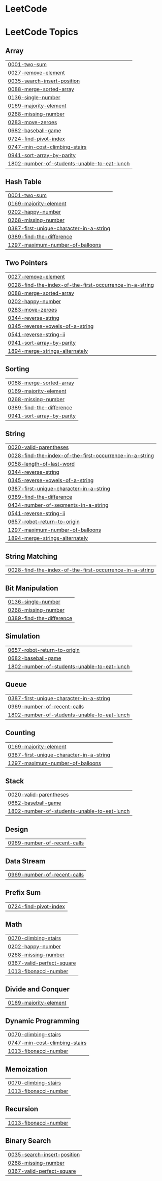 # LeetCode
<!---LeetCode Topics Start-->
# LeetCode Topics
## Array
|  |
| ------- |
| [0001-two-sum](https://github.com/swaroop-sapkota/LeetCode/tree/master/0001-two-sum) |
| [0027-remove-element](https://github.com/swaroop-sapkota/LeetCode/tree/master/0027-remove-element) |
| [0035-search-insert-position](https://github.com/swaroop-sapkota/LeetCode/tree/master/0035-search-insert-position) |
| [0088-merge-sorted-array](https://github.com/swaroop-sapkota/LeetCode/tree/master/0088-merge-sorted-array) |
| [0136-single-number](https://github.com/swaroop-sapkota/LeetCode/tree/master/0136-single-number) |
| [0169-majority-element](https://github.com/swaroop-sapkota/LeetCode/tree/master/0169-majority-element) |
| [0268-missing-number](https://github.com/swaroop-sapkota/LeetCode/tree/master/0268-missing-number) |
| [0283-move-zeroes](https://github.com/swaroop-sapkota/LeetCode/tree/master/0283-move-zeroes) |
| [0682-baseball-game](https://github.com/swaroop-sapkota/LeetCode/tree/master/0682-baseball-game) |
| [0724-find-pivot-index](https://github.com/swaroop-sapkota/LeetCode/tree/master/0724-find-pivot-index) |
| [0747-min-cost-climbing-stairs](https://github.com/swaroop-sapkota/LeetCode/tree/master/0747-min-cost-climbing-stairs) |
| [0941-sort-array-by-parity](https://github.com/swaroop-sapkota/LeetCode/tree/master/0941-sort-array-by-parity) |
| [1802-number-of-students-unable-to-eat-lunch](https://github.com/swaroop-sapkota/LeetCode/tree/master/1802-number-of-students-unable-to-eat-lunch) |
## Hash Table
|  |
| ------- |
| [0001-two-sum](https://github.com/swaroop-sapkota/LeetCode/tree/master/0001-two-sum) |
| [0169-majority-element](https://github.com/swaroop-sapkota/LeetCode/tree/master/0169-majority-element) |
| [0202-happy-number](https://github.com/swaroop-sapkota/LeetCode/tree/master/0202-happy-number) |
| [0268-missing-number](https://github.com/swaroop-sapkota/LeetCode/tree/master/0268-missing-number) |
| [0387-first-unique-character-in-a-string](https://github.com/swaroop-sapkota/LeetCode/tree/master/0387-first-unique-character-in-a-string) |
| [0389-find-the-difference](https://github.com/swaroop-sapkota/LeetCode/tree/master/0389-find-the-difference) |
| [1297-maximum-number-of-balloons](https://github.com/swaroop-sapkota/LeetCode/tree/master/1297-maximum-number-of-balloons) |
## Two Pointers
|  |
| ------- |
| [0027-remove-element](https://github.com/swaroop-sapkota/LeetCode/tree/master/0027-remove-element) |
| [0028-find-the-index-of-the-first-occurrence-in-a-string](https://github.com/swaroop-sapkota/LeetCode/tree/master/0028-find-the-index-of-the-first-occurrence-in-a-string) |
| [0088-merge-sorted-array](https://github.com/swaroop-sapkota/LeetCode/tree/master/0088-merge-sorted-array) |
| [0202-happy-number](https://github.com/swaroop-sapkota/LeetCode/tree/master/0202-happy-number) |
| [0283-move-zeroes](https://github.com/swaroop-sapkota/LeetCode/tree/master/0283-move-zeroes) |
| [0344-reverse-string](https://github.com/swaroop-sapkota/LeetCode/tree/master/0344-reverse-string) |
| [0345-reverse-vowels-of-a-string](https://github.com/swaroop-sapkota/LeetCode/tree/master/0345-reverse-vowels-of-a-string) |
| [0541-reverse-string-ii](https://github.com/swaroop-sapkota/LeetCode/tree/master/0541-reverse-string-ii) |
| [0941-sort-array-by-parity](https://github.com/swaroop-sapkota/LeetCode/tree/master/0941-sort-array-by-parity) |
| [1894-merge-strings-alternately](https://github.com/swaroop-sapkota/LeetCode/tree/master/1894-merge-strings-alternately) |
## Sorting
|  |
| ------- |
| [0088-merge-sorted-array](https://github.com/swaroop-sapkota/LeetCode/tree/master/0088-merge-sorted-array) |
| [0169-majority-element](https://github.com/swaroop-sapkota/LeetCode/tree/master/0169-majority-element) |
| [0268-missing-number](https://github.com/swaroop-sapkota/LeetCode/tree/master/0268-missing-number) |
| [0389-find-the-difference](https://github.com/swaroop-sapkota/LeetCode/tree/master/0389-find-the-difference) |
| [0941-sort-array-by-parity](https://github.com/swaroop-sapkota/LeetCode/tree/master/0941-sort-array-by-parity) |
## String
|  |
| ------- |
| [0020-valid-parentheses](https://github.com/swaroop-sapkota/LeetCode/tree/master/0020-valid-parentheses) |
| [0028-find-the-index-of-the-first-occurrence-in-a-string](https://github.com/swaroop-sapkota/LeetCode/tree/master/0028-find-the-index-of-the-first-occurrence-in-a-string) |
| [0058-length-of-last-word](https://github.com/swaroop-sapkota/LeetCode/tree/master/0058-length-of-last-word) |
| [0344-reverse-string](https://github.com/swaroop-sapkota/LeetCode/tree/master/0344-reverse-string) |
| [0345-reverse-vowels-of-a-string](https://github.com/swaroop-sapkota/LeetCode/tree/master/0345-reverse-vowels-of-a-string) |
| [0387-first-unique-character-in-a-string](https://github.com/swaroop-sapkota/LeetCode/tree/master/0387-first-unique-character-in-a-string) |
| [0389-find-the-difference](https://github.com/swaroop-sapkota/LeetCode/tree/master/0389-find-the-difference) |
| [0434-number-of-segments-in-a-string](https://github.com/swaroop-sapkota/LeetCode/tree/master/0434-number-of-segments-in-a-string) |
| [0541-reverse-string-ii](https://github.com/swaroop-sapkota/LeetCode/tree/master/0541-reverse-string-ii) |
| [0657-robot-return-to-origin](https://github.com/swaroop-sapkota/LeetCode/tree/master/0657-robot-return-to-origin) |
| [1297-maximum-number-of-balloons](https://github.com/swaroop-sapkota/LeetCode/tree/master/1297-maximum-number-of-balloons) |
| [1894-merge-strings-alternately](https://github.com/swaroop-sapkota/LeetCode/tree/master/1894-merge-strings-alternately) |
## String Matching
|  |
| ------- |
| [0028-find-the-index-of-the-first-occurrence-in-a-string](https://github.com/swaroop-sapkota/LeetCode/tree/master/0028-find-the-index-of-the-first-occurrence-in-a-string) |
## Bit Manipulation
|  |
| ------- |
| [0136-single-number](https://github.com/swaroop-sapkota/LeetCode/tree/master/0136-single-number) |
| [0268-missing-number](https://github.com/swaroop-sapkota/LeetCode/tree/master/0268-missing-number) |
| [0389-find-the-difference](https://github.com/swaroop-sapkota/LeetCode/tree/master/0389-find-the-difference) |
## Simulation
|  |
| ------- |
| [0657-robot-return-to-origin](https://github.com/swaroop-sapkota/LeetCode/tree/master/0657-robot-return-to-origin) |
| [0682-baseball-game](https://github.com/swaroop-sapkota/LeetCode/tree/master/0682-baseball-game) |
| [1802-number-of-students-unable-to-eat-lunch](https://github.com/swaroop-sapkota/LeetCode/tree/master/1802-number-of-students-unable-to-eat-lunch) |
## Queue
|  |
| ------- |
| [0387-first-unique-character-in-a-string](https://github.com/swaroop-sapkota/LeetCode/tree/master/0387-first-unique-character-in-a-string) |
| [0969-number-of-recent-calls](https://github.com/swaroop-sapkota/LeetCode/tree/master/0969-number-of-recent-calls) |
| [1802-number-of-students-unable-to-eat-lunch](https://github.com/swaroop-sapkota/LeetCode/tree/master/1802-number-of-students-unable-to-eat-lunch) |
## Counting
|  |
| ------- |
| [0169-majority-element](https://github.com/swaroop-sapkota/LeetCode/tree/master/0169-majority-element) |
| [0387-first-unique-character-in-a-string](https://github.com/swaroop-sapkota/LeetCode/tree/master/0387-first-unique-character-in-a-string) |
| [1297-maximum-number-of-balloons](https://github.com/swaroop-sapkota/LeetCode/tree/master/1297-maximum-number-of-balloons) |
## Stack
|  |
| ------- |
| [0020-valid-parentheses](https://github.com/swaroop-sapkota/LeetCode/tree/master/0020-valid-parentheses) |
| [0682-baseball-game](https://github.com/swaroop-sapkota/LeetCode/tree/master/0682-baseball-game) |
| [1802-number-of-students-unable-to-eat-lunch](https://github.com/swaroop-sapkota/LeetCode/tree/master/1802-number-of-students-unable-to-eat-lunch) |
## Design
|  |
| ------- |
| [0969-number-of-recent-calls](https://github.com/swaroop-sapkota/LeetCode/tree/master/0969-number-of-recent-calls) |
## Data Stream
|  |
| ------- |
| [0969-number-of-recent-calls](https://github.com/swaroop-sapkota/LeetCode/tree/master/0969-number-of-recent-calls) |
## Prefix Sum
|  |
| ------- |
| [0724-find-pivot-index](https://github.com/swaroop-sapkota/LeetCode/tree/master/0724-find-pivot-index) |
## Math
|  |
| ------- |
| [0070-climbing-stairs](https://github.com/swaroop-sapkota/LeetCode/tree/master/0070-climbing-stairs) |
| [0202-happy-number](https://github.com/swaroop-sapkota/LeetCode/tree/master/0202-happy-number) |
| [0268-missing-number](https://github.com/swaroop-sapkota/LeetCode/tree/master/0268-missing-number) |
| [0367-valid-perfect-square](https://github.com/swaroop-sapkota/LeetCode/tree/master/0367-valid-perfect-square) |
| [1013-fibonacci-number](https://github.com/swaroop-sapkota/LeetCode/tree/master/1013-fibonacci-number) |
## Divide and Conquer
|  |
| ------- |
| [0169-majority-element](https://github.com/swaroop-sapkota/LeetCode/tree/master/0169-majority-element) |
## Dynamic Programming
|  |
| ------- |
| [0070-climbing-stairs](https://github.com/swaroop-sapkota/LeetCode/tree/master/0070-climbing-stairs) |
| [0747-min-cost-climbing-stairs](https://github.com/swaroop-sapkota/LeetCode/tree/master/0747-min-cost-climbing-stairs) |
| [1013-fibonacci-number](https://github.com/swaroop-sapkota/LeetCode/tree/master/1013-fibonacci-number) |
## Memoization
|  |
| ------- |
| [0070-climbing-stairs](https://github.com/swaroop-sapkota/LeetCode/tree/master/0070-climbing-stairs) |
| [1013-fibonacci-number](https://github.com/swaroop-sapkota/LeetCode/tree/master/1013-fibonacci-number) |
## Recursion
|  |
| ------- |
| [1013-fibonacci-number](https://github.com/swaroop-sapkota/LeetCode/tree/master/1013-fibonacci-number) |
## Binary Search
|  |
| ------- |
| [0035-search-insert-position](https://github.com/swaroop-sapkota/LeetCode/tree/master/0035-search-insert-position) |
| [0268-missing-number](https://github.com/swaroop-sapkota/LeetCode/tree/master/0268-missing-number) |
| [0367-valid-perfect-square](https://github.com/swaroop-sapkota/LeetCode/tree/master/0367-valid-perfect-square) |
<!---LeetCode Topics End-->